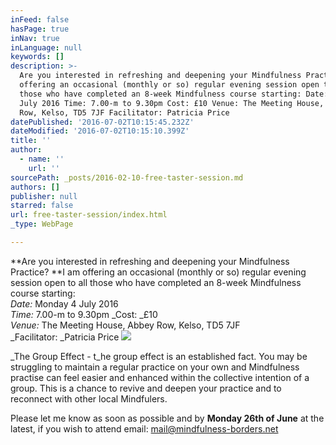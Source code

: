 ```yaml
---
inFeed: false
hasPage: true
inNav: true
inLanguage: null
keywords: []
description: >-
  Are you interested in refreshing and deepening your Mindfulness Practice? I am
  offering an occasional (monthly or so) regular evening session open to all
  those who have completed an 8-week Mindfulness course starting: Date: Monday 4
  July 2016 Time: 7.00-m to 9.30pm Cost: £10 Venue: The Meeting House, Abbey
  Row, Kelso, TD5 7JF Facilitator: Patricia Price
datePublished: '2016-07-02T10:15:45.232Z'
dateModified: '2016-07-02T10:15:10.399Z'
title: ''
author:
  - name: ''
    url: ''
sourcePath: _posts/2016-02-10-free-taster-session.md
authors: []
publisher: null
starred: false
url: free-taster-session/index.html
_type: WebPage

---
```

**Are you interested in refreshing and deepening your Mindfulness Practice? **I am offering an occasional (monthly or so) regular evening session open to all those who have completed an 8-week Mindfulness course starting:  
_Date:_ Monday 4 July 2016  
_Time:_ 7.00-m to 9.30pm _Cost: _£10  
_Venue:_ The Meeting House, Abbey Row, Kelso, TD5 7JF  
_Facilitator: _Patricia Price
![](https://s3-us-west-2.amazonaws.com/the-grid-img/p/9309540a716a5db6e71073aca453ed2849be698b.jpg)

_The Group Effect - t_he group effect is an established fact. You may be struggling to maintain a regular practice on your own and Mindfulness practise can feel easier and enhanced within the collective intention of a group. This is a chance to revive and deepen your practice and to reconnect with other local Mindfulers.

Please let me know as soon as possible and by **Monday 26th of June** at the latest, if you wish to attend email: mail@mindfulness-borders.net